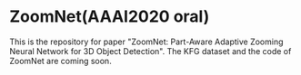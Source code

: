 # ZoomNet(AAAI2020 oral)
This is the repository for paper "ZoomNet: Part-Aware Adaptive Zooming Neural Network for 3D Object Detection". The KFG dataset and the code of ZoomNet are coming soon.

